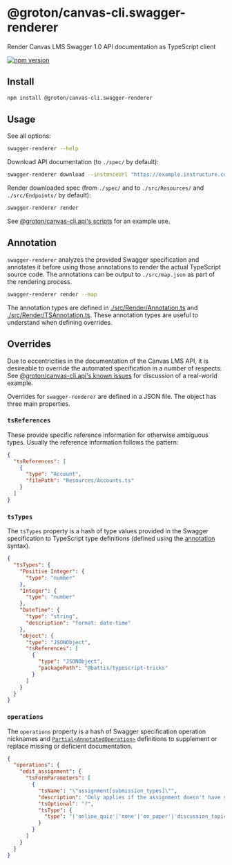 # @groton/canvas-cli.swagger-renderer

Render Canvas LMS Swagger 1.0 API documentation as TypeScript client

[![npm version](https://badge.fury.io/js/@groton%2Fcanvas-cli.swagger-renderer.svg)](https://www.npmjs.com/package/@groton/canvas-cli.swagger-renderer)

## Install

```sh
npm install @groton/canvas-cli.swagger-renderer
```

## Usage

See all options:

```sh
swagger-renderer --help
```

Download API documentation (to `./spec/` by default):

```sh
swagger-renderer download --instanceUrl "https://example.instructure.com"
```

Render downloaded spec (from `./spec/` and to `./src/Resources/` and `./src/Endpoints/` by default):

```sh
swagger-renderer render
```

See [@groton/canvas-cli.api's scripts](https://github.com/groton-school/canvas-cli/blob/main/packages/canvas-cli/api/package.json) for an example use.

## Annotation

`swagger-renderer` analyzes the provided Swagger specification and annotates it before using those annotations to render the actual TypeScript source code. The annotations can be output to `./src/map.json` as part of the rendering process.

```sh
swagger-renderer render --map
```

The annotation types are defined in [./src/Render/Annotation.ts](https://github.com/groton-school/canvas-cli/blob/main/packages/canvas-cli/swagger-renderer/src/Render/Annotation.ts) and [./src/Render/TSAnnotation.ts](https://github.com/groton-school/canvas-cli/blob/main/packages/canvas-cli/swagger-renderer/src/Render/TSAnnotation.ts). These annotation types are useful to understand when defining overrides.

## Overrides

Due to eccentricities in the documentation of the Canvas LMS API, it is desireable to override the automated specification in a number of respects. See [@groton/canvas-cli.api's known issues](https://github.com/groton-school/canvas-cli/tree/main/packages/canvas-cli/api#known-issues) for discussion of a real-world example.

Overrides for `swagger-renderer` are defined in a JSON file. The object has three main properties.

### `tsReferences`

These provide specific reference information for otherwise ambiguous types. Usually the reference information follows the pattern:

```json
{
  "tsReferences": [
    {
      "type": "Account",
      "filePath": "Resources/Accounts.ts"
    }
  ]
}
```

### `tsTypes`

The `tsTypes` property is a hash of type values provided in the Swagger specification to TypeScript type definitions (defined using the [annotation](#annotation) syntax).

```json
{
  "tsTypes": {
    "Positive Integer": {
      "type": "number"
    },
    "Integer": {
      "type": "number"
    },
    "DateTime": {
      "type": "string",
      "description": "format: date-time"
    },
    "object": {
      "type": "JSONObject",
      "tsReferences": [
        {
          "type": "JSONObject",
          "packagePath": "@battis/typescript-tricks"
        }
      ]
    }
  }
}
```

### `operations`

The `operations` property is a hash of Swagger specification operation nicknames and [`Partial<AnnotatedOperation>`](https://github.com/groton-school/canvas-cli/blob/main/packages/canvas-cli/swagger-renderer/src/Render/Annotation.ts) definitions to supplement or replace missing or deficient documentation.

```json
{
  "operations": {
    "edit_assignment": {
      "tsFormParameters": [
        {
          "tsName": "\"assignment[submission_types]\"",
          "description": "Only applies if the assignment doesn't have student submissions.\n\nList of supported submission types for the assignment.\nUnless the assignment is allowing online submissions, the array should\nonly have one element.\n\nIf not allowing online submissions, your options are:\n  \"online_quiz\"\n  \"none\"\n  \"on_paper\"\n  \"discussion_topic\"\n  \"external_tool\"\n\nIf you are allowing online submissions, you can have one or many\nallowed submission types:\n\n  \"online_upload\"\n  \"online_text_entry\"\n  \"online_url\"\n  \"media_recording\" (Only valid when the Kaltura plugin is enabled)\n  \"student_annotation\"",
          "tsOptional": "?",
          "tsType": {
            "type": "('online_quiz'|'none'|'on_paper'|'discussion_topic'|'external_tool'|'online_upload'|'online_text_entry'|'online_url'|'media_recording'|'student_annotation')[]"
          }
        }
      ]
    }
  }
}
```
